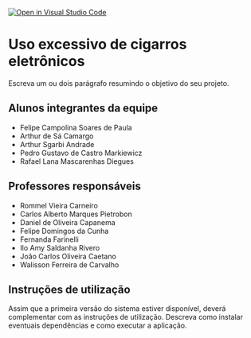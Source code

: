 [![Open in Visual Studio Code](https://classroom.github.com/assets/open-in-vscode-c66648af7eb3fe8bc4f294546bfd86ef473780cde1dea487d3c4ff354943c9ae.svg)](https://classroom.github.com/online_ide?assignment_repo_id=7609181&assignment_repo_type=AssignmentRepo)
# Uso excessivo de cigarros eletrônicos
Escreva um ou dois  parágrafo resumindo o objetivo do seu projeto.

## Alunos integrantes da equipe

* Felipe Campolina Soares de Paula
* Arthur de Sá Camargo
* Arthur Sgarbi Andrade
* Pedro Gustavo de Castro Markiewicz
* Rafael Lana Mascarenhas Diegues

## Professores responsáveis

* Rommel Vieira Carneiro
* Carlos Alberto Marques Pietrobon
* Daniel de Oliveira Capanema
* Felipe Domingos da Cunha
* Fernanda Farinelli
* Ilo Amy Saldanha Rivero
* João Carlos Oliveira Caetano
* Walisson Ferreira de Carvalho

## Instruções de utilização

Assim que a primeira versão do sistema estiver disponível, deverá complementar com as instruções de utilização. Descreva como instalar eventuais dependências e como executar a aplicação.
